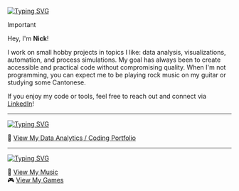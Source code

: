 [![Typing SVG](https://readme-typing-svg.demolab.com?font=IBM+Plex+Mono&weight=500&size=30&duration=6000&pause=1000&color=F7F7F7&width=435&lines=About+Me%3A)](https://git.io/typing-svg)

> [!IMPORTANT]
> Hey, I'm **Nick**!
>
> I work on small hobby projects in topics I like: data analysis, visualizations, automation, and process simulations. My goal has always been to create accessible and practical code without compromising quality. When I'm not programming, you can expect me to be playing rock music on my guitar or studying some Cantonese. <br>
> 
> If you enjoy my code or tools, feel free to reach out and connect via [LinkedIn](https://www.linkedin.com/in/nicholas-tyler-louie/)!

---

[![Typing SVG](https://readme-typing-svg.demolab.com?font=IBM+Plex+Mono&weight=500&size=30&duration=6000&pause=1000&color=F7F7F7&width=435&lines=My+Portfolio%3A)](https://git.io/typing-svg)

🔗 [View My Data Analytics / Coding Portfolio](https://github.com/1-icenine/Portfolio) <br>

---

[![Typing SVG](https://readme-typing-svg.demolab.com?font=IBM+Plex+Mono&weight=500&size=30&duration=6000&pause=1000&color=F7F7F7&width=435&lines=My+Hobby+Projects%3A)](https://git.io/typing-svg)

🎵 [View My Music](https://www.youtube.com/@Ni2_Plus) <br>
🎮 [View My Games](https://ni2plus.itch.io/)


